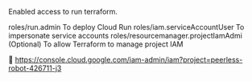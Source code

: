 

Enabled access to run terraform.

roles/run.admin	                      To deploy Cloud Run
roles/iam.serviceAccountUser	      To impersonate service accounts
roles/resourcemanager.projectIamAdmi  (Optional) To allow Terraform to manage project IAM


🔗 https://console.cloud.google.com/iam-admin/iam?project=peerless-robot-426711-j3